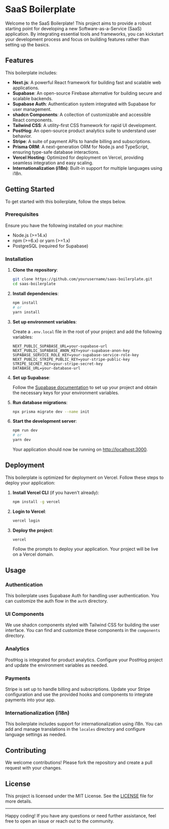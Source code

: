 # SaaS Boilerplate

Welcome to the SaaS Boilerplate! This project aims to provide a robust starting point for developing a new Software-as-a-Service (SaaS) application. By integrating essential tools and frameworks, you can kickstart your development process and focus on building features rather than setting up the basics.

## Features

This boilerplate includes:

- **Next.js**: A powerful React framework for building fast and scalable web applications.
- **Supabase**: An open-source Firebase alternative for building secure and scalable backends.
- **Supabase Auth**: Authentication system integrated with Supabase for user management.
- **shadcn Components**: A collection of customizable and accessible React components.
- **Tailwind CSS**: A utility-first CSS framework for rapid UI development.
- **PostHog**: An open-source product analytics suite to understand user behavior.
- **Stripe**: A suite of payment APIs to handle billing and subscriptions.
- **Prisma ORM**: A next-generation ORM for Node.js and TypeScript, ensuring type-safe database interactions.
- **Vercel Hosting**: Optimized for deployment on Vercel, providing seamless integration and easy scaling.
- **Internationalization (i18n)**: Built-in support for multiple languages using i18n.

## Getting Started

To get started with this boilerplate, follow the steps below.

### Prerequisites

Ensure you have the following installed on your machine:

- Node.js (>=14.x)
- npm (>=6.x) or yarn (>=1.x)
- PostgreSQL (required for Supabase)

### Installation

1. **Clone the repository**:

    ```bash
    git clone https://github.com/yourusername/saas-boilerplate.git
    cd saas-boilerplate
    ```

2. **Install dependencies**:

    ```bash
    npm install
    # or
    yarn install
    ```

3. **Set up environment variables**:

    Create a `.env.local` file in the root of your project and add the following variables:

    ```env
    NEXT_PUBLIC_SUPABASE_URL=your-supabase-url
    NEXT_PUBLIC_SUPABASE_ANON_KEY=your-supabase-anon-key
    SUPABASE_SERVICE_ROLE_KEY=your-supabase-service-role-key
    NEXT_PUBLIC_STRIPE_PUBLIC_KEY=your-stripe-public-key
    STRIPE_SECRET_KEY=your-stripe-secret-key
    DATABASE_URL=your-database-url
    ```

4. **Set up Supabase**:

    Follow the [Supabase documentation](https://supabase.io/docs) to set up your project and obtain the necessary keys for your environment variables.

5. **Run database migrations**:

    ```bash
    npx prisma migrate dev --name init
    ```

6. **Start the development server**:

    ```bash
    npm run dev
    # or
    yarn dev
    ```

    Your application should now be running on [http://localhost:3000](http://localhost:3000).

## Deployment

This boilerplate is optimized for deployment on Vercel. Follow these steps to deploy your application:

1. **Install Vercel CLI** (if you haven't already):

    ```bash
    npm install -g vercel
    ```

2. **Login to Vercel**:

    ```bash
    vercel login
    ```

3. **Deploy the project**:

    ```bash
    vercel
    ```

    Follow the prompts to deploy your application. Your project will be live on a Vercel domain.

## Usage

### Authentication

This boilerplate uses Supabase Auth for handling user authentication. You can customize the auth flow in the `auth` directory.

### UI Components

We use shadcn components styled with Tailwind CSS for building the user interface. You can find and customize these components in the `components` directory.

### Analytics

PostHog is integrated for product analytics. Configure your PostHog project and update the environment variables as needed.

### Payments

Stripe is set up to handle billing and subscriptions. Update your Stripe configuration and use the provided hooks and components to integrate payments into your app.

### Internationalization (i18n)

This boilerplate includes support for internationalization using i18n. You can add and manage translations in the `locales` directory and configure language settings as needed.

## Contributing

We welcome contributions! Please fork the repository and create a pull request with your changes.

## License

This project is licensed under the MIT License. See the [LICENSE](LICENSE) file for more details.

---

Happy coding! If you have any questions or need further assistance, feel free to open an issue or reach out to the community.
